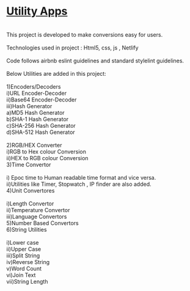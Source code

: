 # [Utility Apps](https://sumedha-utility-app-website.netlify.app/index.html)<br>
<br>
This project is developed to make conversions easy for users.<br>
<br>
Technologies used in project : Html5, css, js , Netlify<br>
<br>
Code follows airbnb eslint guidelines and standard stylelint guidelines.<br>
<br>
Below Utilities are added in this project:<br>
<br>
  1)Encoders/Decoders<br>
      i)URL Encoder-Decoder<br>
      ii)Base64 Encoder-Decoder<br>
      iii)Hash Generator<br>
          a)MD5 Hash Generator<br>
          b)SHA-1 Hash Generator<br>
          c)SHA-256 Hash Generator<br>
          d)SHA-512 Hash Generator<br><br>
  2)RGB/HEX Converter<br>
      i)RGB to Hex colour Conversion<br>
      ii)HEX to RGB colour Conversion<br>
  3)Time Convertor<br><br>
      i) Epoc time to Human readable time format and vice versa.<br>
      ii)Utilities like Timer, Stopwatch , IP finder are also added.<br>
  4)Unit Convertores<br><br>
      i)Length Convertor<br>
      ii)Temperature Convertor<br>
      iii)Language Convertors<br>
 5)Number Based Convertors<br>
 6)String Utilities<br><br>
      i)Lower case<br>
      ii)Upper Case<br>
      iii)Split String<br>
      iv)Reverse String<br>
      v)Word Count<br>
      vi)Join Text<br>
      vii)String Length<br>
